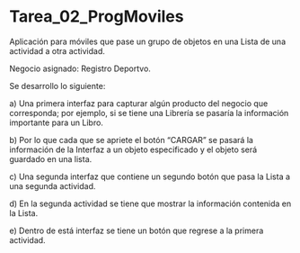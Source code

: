 # Tarea_02_ProgMoviles
Aplicación para móviles que pase un grupo de objetos en una Lista de una actividad a otra actividad.

Negocio asignado: Registro Deportvo.

Se desarrollo lo siguiente:

a) Una primera interfaz para capturar algún producto del negocio que corresponda; por ejemplo, si se tiene una Librería se pasaría la información importante para un Libro.

b) Por lo que cada que se apriete el botón “CARGAR” se pasará la información de la Interfaz a un objeto especificado y el objeto será guardado en una lista.

c) Una segunda interfaz que contiene un segundo botón que pasa la Lista a una segunda actividad.

d) En la segunda actividad se tiene que mostrar la información contenida en la Lista.

e) Dentro de está interfaz se tiene un botón que regrese a la primera actividad.
